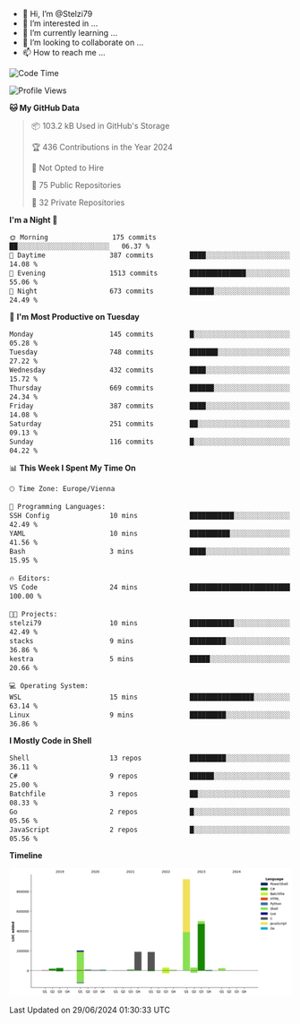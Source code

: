 - 👋 Hi, I’m @Stelzi79
- 👀 I’m interested in ...
- 🌱 I’m currently learning ...
- 💞️ I’m looking to collaborate on ...
- 📫 How to reach me ...

<!--START_SECTION:waka-->
![Code Time](http://img.shields.io/badge/Code%20Time-1%2C003%20hrs%2015%20mins-blue)

![Profile Views](http://img.shields.io/badge/Profile%20Views-0-blue)

**🐱 My GitHub Data** 

> 📦 103.2 kB Used in GitHub's Storage 
 > 
> 🏆 436 Contributions in the Year 2024
 > 
> 🚫 Not Opted to Hire
 > 
> 📜 75 Public Repositories 
 > 
> 🔑 32 Private Repositories 
 > 
**I'm a Night 🦉** 

```text
🌞 Morning                175 commits         ██░░░░░░░░░░░░░░░░░░░░░░░   06.37 % 
🌆 Daytime                387 commits         ████░░░░░░░░░░░░░░░░░░░░░   14.08 % 
🌃 Evening                1513 commits        ██████████████░░░░░░░░░░░   55.06 % 
🌙 Night                  673 commits         ██████░░░░░░░░░░░░░░░░░░░   24.49 % 
```
📅 **I'm Most Productive on Tuesday** 

```text
Monday                   145 commits         █░░░░░░░░░░░░░░░░░░░░░░░░   05.28 % 
Tuesday                  748 commits         ███████░░░░░░░░░░░░░░░░░░   27.22 % 
Wednesday                432 commits         ████░░░░░░░░░░░░░░░░░░░░░   15.72 % 
Thursday                 669 commits         ██████░░░░░░░░░░░░░░░░░░░   24.34 % 
Friday                   387 commits         ████░░░░░░░░░░░░░░░░░░░░░   14.08 % 
Saturday                 251 commits         ██░░░░░░░░░░░░░░░░░░░░░░░   09.13 % 
Sunday                   116 commits         █░░░░░░░░░░░░░░░░░░░░░░░░   04.22 % 
```


📊 **This Week I Spent My Time On** 

```text
🕑︎ Time Zone: Europe/Vienna

💬 Programming Languages: 
SSH Config               10 mins             ███████████░░░░░░░░░░░░░░   42.49 % 
YAML                     10 mins             ██████████░░░░░░░░░░░░░░░   41.56 % 
Bash                     3 mins              ████░░░░░░░░░░░░░░░░░░░░░   15.95 % 

🔥 Editors: 
VS Code                  24 mins             █████████████████████████   100.00 % 

🐱‍💻 Projects: 
stelzi79                 10 mins             ███████████░░░░░░░░░░░░░░   42.49 % 
stacks                   9 mins              █████████░░░░░░░░░░░░░░░░   36.86 % 
kestra                   5 mins              █████░░░░░░░░░░░░░░░░░░░░   20.66 % 

💻 Operating System: 
WSL                      15 mins             ████████████████░░░░░░░░░   63.14 % 
Linux                    9 mins              █████████░░░░░░░░░░░░░░░░   36.86 % 
```

**I Mostly Code in Shell** 

```text
Shell                    13 repos            █████████░░░░░░░░░░░░░░░░   36.11 % 
C#                       9 repos             ██████░░░░░░░░░░░░░░░░░░░   25.00 % 
Batchfile                3 repos             ██░░░░░░░░░░░░░░░░░░░░░░░   08.33 % 
Go                       2 repos             █░░░░░░░░░░░░░░░░░░░░░░░░   05.56 % 
JavaScript               2 repos             █░░░░░░░░░░░░░░░░░░░░░░░░   05.56 % 
```



**Timeline**

![Lines of Code chart](https://raw.githubusercontent.com/Stelzi79/Stelzi79/main/assets/bar_graph.png)


 Last Updated on 29/06/2024 01:30:33 UTC
<!--END_SECTION:waka-->

<!---
Stelzi79/Stelzi79 is a ✨ special ✨ repository because its `README.md` (this file) appears on your GitHub profile.
You can click the Preview link to take a look at your changes.
--->
